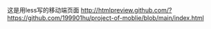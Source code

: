 这是用less写的移动端页面
http://htmlpreview.github.com/?https://github.com/199901hu/project-of-moblie/blob/main/index.html
